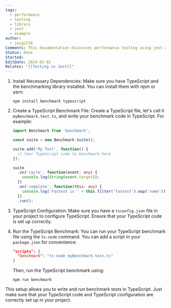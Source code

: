 ```yaml
---
tags:
  - performance
  - testing
  - library
  - jest
  - example
author:
  - jacgit18
Comments: This documentation discusses performance testing using jest and benchmark library
Status: Done
Started: 
EditDate: 2024-02-02
Relates: "[[Testing in Jest]]"
---
```

1. Install Necessary Dependencies:
   Make sure you have TypeScript and the benchmarking library installed. You can install them with npm or yarn:

   ```
   npm install benchmark typescript
   ```

2. Create a TypeScript Benchmark File:
   Create a TypeScript file, let's call it `myBenchmark.test.ts`, and write your benchmark code in TypeScript. For example:

   ```typescript
   import Benchmark from 'benchmark';

   const suite = new Benchmark.Suite();

   suite.add('My Test', function() {
     // Your TypeScript code to benchmark here
   });

   suite
     .on('cycle', function(event: any) {
       console.log(String(event.target));
     })
     .on('complete', function(this: any) {
       console.log('Fastest is ' + this.filter('fastest').map('name'));
     })
     .run();
   ```

3. TypeScript Configuration:
   Make sure you have a `tsconfig.json` file in your project to configure TypeScript. Ensure that your TypeScript code is set up correctly.

4. Run the TypeScript Benchmark:
   You can run your TypeScript benchmark file using the `ts-node` command. You can add a script in your `package.json` for convenience:

   ```json
   "scripts": {
     "benchmark": "ts-node myBenchmark.test.ts"
   }
   ```

   Then, run the TypeScript benchmark using:

   ```
   npm run benchmark
   ```

This setup allows you to write and run benchmark tests in TypeScript. Just make sure that your TypeScript code and TypeScript configuration are correctly set up in your project.
